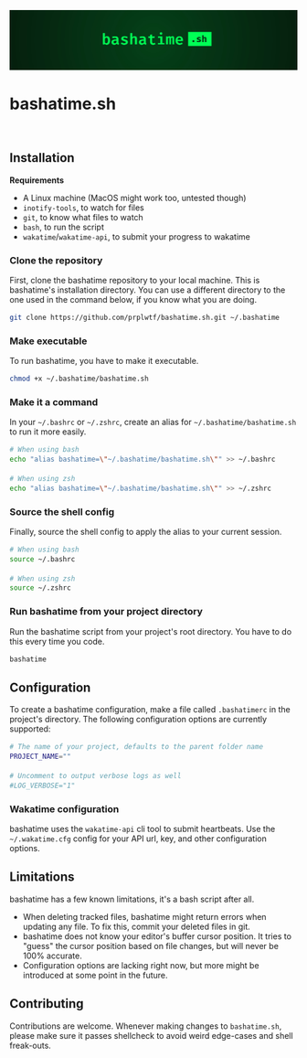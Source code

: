 ![bashatime](./bashatime.jpg)

# bashatime.sh

<br/>

## Installation

**Requirements**
- A Linux machine (MacOS might work too, untested though)
- `inotify-tools`, to watch for files
- `git`, to know what files to watch
- `bash`, to run the script
- `wakatime`/`wakatime-api`, to submit your progress to wakatime

### Clone the repository

First, clone the bashatime repository to your local machine. This is bashatime's installation directory. You can use a different directory to the one used in the command below, if you know what you are doing.

```bash
git clone https://github.com/prplwtf/bashatime.sh.git ~/.bashatime
```

### Make executable

To run bashatime, you have to make it executable.

```bash
chmod +x ~/.bashatime/bashatime.sh
```

### Make it a command

In your `~/.bashrc` or `~/.zshrc`, create an alias for `~/.bashatime/bashatime.sh` to run it more easily.

```bash
# When using bash
echo "alias bashatime=\"~/.bashatime/bashatime.sh\"" >> ~/.bashrc

# When using zsh
echo "alias bashatime=\"~/.bashatime/bashatime.sh\"" >> ~/.zshrc
```

### Source the shell config

Finally, source the shell config to apply the alias to your current session.

```bash
# When using bash
source ~/.bashrc

# When using zsh
source ~/.zshrc
```

### Run bashatime from your project directory

Run the bashatime script from your project's root directory. You have to do this every time you code.

```bash
bashatime
```

## Configuration

To create a bashatime configuration, make a file called `.bashatimerc` in the project's directory. The following configuration options are currently supported:

```bash
# The name of your project, defaults to the parent folder name
PROJECT_NAME=""

# Uncomment to output verbose logs as well
#LOG_VERBOSE="1"
```

### Wakatime configuration

bashatime uses the `wakatime-api` cli tool to submit heartbeats. Use the `~/.wakatime.cfg` config for your API url, key, and other configuration options.

## Limitations

bashatime has a few known limitations, it's a bash script after all.

- When deleting tracked files, bashatime might return errors when updating any file. To fix this, commit your deleted files in git.
- bashatime does not know your editor's buffer cursor position. It tries to "guess" the cursor position based on file changes, but will never be 100% accurate.
- Configuration options are lacking right now, but more might be introduced at some point in the future.

## Contributing

Contributions are welcome. Whenever making changes to `bashatime.sh`, please make sure it passes shellcheck to avoid weird edge-cases and shell freak-outs.
